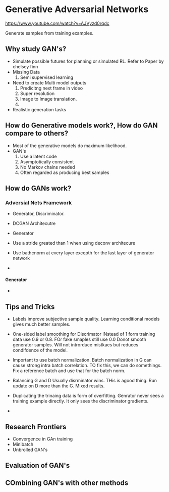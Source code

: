 # Generative Adversarial Networks

https://www.youtube.com/watch?v=AJVyzd0rqdc

Generate samples from training examples.

## Why study GAN's?
* Simulate possible futures for planning or simulated RL.
   Refer to Paper by chelsey finn
* Missing Data
	1. Semi supervised learning
* Need to create Multi model outputs
	1. Predicitng next frame in video
	2.  Super resolution
	3. Image to Image translation.
	4. 
* Realistic generation tasks

## How do Generative models work?, How do GAN compare to others?
* Most of the generative models do maximum likelihood. 
* GAN's
	1. Use a latent code
	2. Asymptotically consistent
	3. No Markov chains needed
	4. Often regarded as producing best samples

## How do GANs work?

### Adversial Nets Framework
* Generator, Discriminator.

* DCGAN Architecutre
* Generator
* Use a stride greated than 1 when using deconv architecure
* Use bathcnorm at every layer excepth for the last layer of generator network
* 

#### Generator
*  


## Tips and Tricks

* Labels improve subjective sample quality. 
	Learning conditional models gives much better samples.
* One-sided label smoothing for Discrimator
	INstead of 1 form training data use 0.9 or 0.8.
	FOr fake smaples still use 0.0
	Donot smooth generator samples.
	Will not introrduce mistkaes but reduces condifdence of the model.
	
* Important to use batch normalization.
	Batch normalization in G can cause strong intra batch correlation.
	TO fix this, we can do somethings.
		Fix a reference batch and use that for the batch norm.
		
* Balancing G and D
	Usually disrminator wins.
	THis is agood thing.
	Run update on D more than the G. Mixed results.
	
	
* Duplicating the trinaing data is form of overfitting.
	Genrator never sees a training example directly. It only sees the discriminator gradients.
	
* 
## Research Frontiers
* Convergence in GAn training
* Minibatch
* Unbrolled GAN's

## Evaluation of GAN's



## COmbining GAN's with other methods

